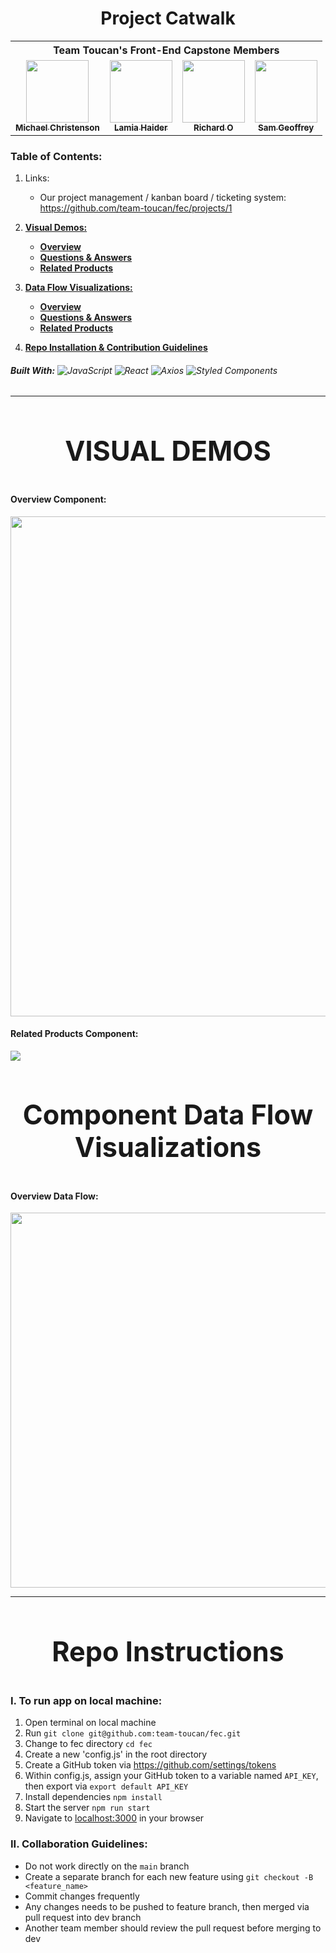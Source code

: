 <h1 align="center">Project Catwalk</h1>

<table align="center">
    <th colspan="4">Team Toucan's Front-End Capstone Members</th>
  <tr>
      <td align="center"><a href="https://github.com/mchristenson5891"><img src="https://avatars.githubusercontent.com/u/29007891?v=4" width="100px;" alt=""/><br /><sub><b>Michael Christenson</b></sub></a<br /></td>
    <td align="center"><a href="https://github.com/lamia-haider"><img src="https://avatars.githubusercontent.com/u/36172730?v=4" width="100px;" alt=""/><br /><sub><b>Lamia Haider</b></sub></a<br /></td>
    <td align="center"><a href="https://github.com/richardhyesungo"><img src="https://avatars.githubusercontent.com/u/18966944?v=4" width="100px;" alt=""/><br /><sub><b>Richard O</b></sub></a><br /></td>
    <td align="center"><a href="https://github.com/SGeoffrey"><img src="https://avatars.githubusercontent.com/u/79271297?v=4" width="100px;" alt=""/><br /><sub><b>Sam Geoffrey</b></sub></a><br /></td>
  </tr>
</table>

### Table of Contents:

1. Links:

   - Our project management / kanban board / ticketing system: https://github.com/team-toucan/fec/projects/1

2. [**Visual Demos:**](#visual-demos)
   - [**Overview**](#overview-component)
   - [**Questions & Answers**](#questions-and-answers-component)
   - [**Related Products**](#related-products-component)
3. [**Data Flow Visualizations:**](#component-data-flow-visualizations)
   - [**Overview**](#overview-data-flow)
   - [**Questions & Answers**](#questions-and-answers-data-flow)
   - [**Related Products**](#related-products-data-flow)
4. [**Repo Installation & Contribution Guidelines**](#repo-instructions)

###### **Built With:** ![JavaScript](https://img.shields.io/badge/JavaScript%20-%23323330.svg?&style=flat-square&logo=javascript&logoColor=%23F7DF1E) ![React](https://img.shields.io/badge/React%20-%2320232a.svg?&style=flat-square&logo=react&logoColor=%2361DAFB) ![Axios](https://img.shields.io/badge/-Axios-blueviolet) ![Styled Components](https://img.shields.io/badge/styled--components-DB7093?style=for-the-badge&logo=styled-components&logoColor=white)

<hr>

<h3 align="center" style="font-size: 2.7rem;">VISUAL DEMOS</h3>

#### Overview Component:

<img src="https://media.giphy.com/media/g91FrZEQuBwNrjOsaZ/source.gif" width="800"/>


#### Related Products Component:

<img src="https://media.giphy.com/media/DWKvH9CtotkdfHrqzJ/giphy.gif">

<h3 align="center" style="font-size: 2.7rem;">Component Data Flow Visualizations</h3>

#### Overview Data Flow:

<img src="https://i.imgur.com/QalXvxh.png" width="600"/>

<hr>

<h3 align="center" style="font-size: 2.7rem;">Repo Instructions</h3>

### I. To run app on local machine:

1. Open terminal on local machine
2. Run `git clone git@github.com:team-toucan/fec.git`
3. Change to fec directory `cd fec`
4. Create a new 'config.js' in the root directory
5. Create a GitHub token via https://github.com/settings/tokens
6. Within config.js, assign your GitHub token to a variable named `API_KEY`, then export via `export default API_KEY`
7. Install dependencies `npm install`
8. Start the server `npm run start`
9. Navigate to [localhost:3000](http://localhost:3000) in your browser

### II. Collaboration Guidelines:

- Do not work directly on the `main` branch
- Create a separate branch for each new feature using `git checkout -B <feature_name>`
- Commit changes frequently
- Any changes needs to be pushed to feature branch, then merged via pull request into dev branch
- Another team member should review the pull request before merging to dev
